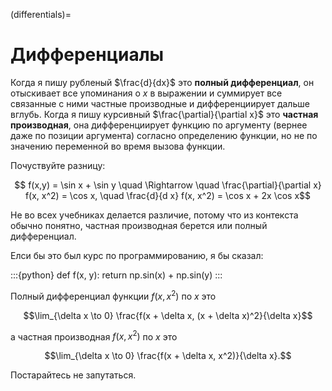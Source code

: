 (differentials)=
# Дифференциалы

Когда я пишу рубленый $\frac{d}{dx}$ это **полный дифференциал**, он отыскивает все упоминания о $x$ в выражении и суммирует все связанные с ними частные производные и дифференциирует дальше вглубь. Когда я пишу курсивный $\frac{\partial}{\partial x}$ это **частная производная**, она дифференциирует функцию по аргументу (вернее даже по позиции аргумента) согласно определению функции, но не по значению переменной во время вызова функции.

Почуствуйте разницу:

$$ f(x,y) = \sin x + \sin y \quad \Rightarrow \quad \frac{\partial}{\partial x} f(x, x^2) = \cos x, \quad \frac{d}{d x} f(x, x^2) = \cos x + 2x \cos x$$

Не во всех учебниках делается различие, потому что из контекста обычно понятно, частная производная берется или полный дифференциал. 

Елси бы это был курс по программированию, я бы сказал:

:::{python}
def f(x, y):
	return np.sin(x) + np.sin(y)
:::

Полный дифференциал функции $f(x, x^2)$ по $x$ это 

$$\lim_{\delta x \to 0} \frac{f(x + \delta x, (x + \delta x)^2}{\delta x}$$

a частная производная $f(x, x^2)$ по $x$ это 

$$\lim_{\delta x \to 0} \frac{f(x + \delta x, x^2)}{\delta x}.$$

Постарайтесь не запутаться.
